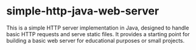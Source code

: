 # simple-http-java-web-server
This is a simple HTTP server implementation in Java, designed to handle basic HTTP requests and serve static files. It provides a starting point for building a basic web server for educational purposes or small projects.
